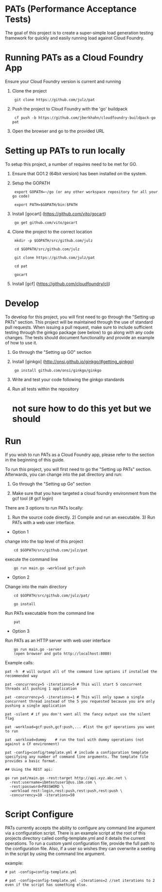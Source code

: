 PATs (Performance Acceptance Tests)
==================================
The goal of this project is to create a super-simple load generation testing framework for quickly and easily running load against Cloud Foundry.


Running PATs as a Cloud Foundry App
==================================
Ensure your Cloud Foundry version is current and running

1) Clone the project

        git clone https://github.com/julz/pat

2) Push the project to Cloud Foundry with the 'go' buildpack

        cf push -b https://github.com/jberkhahn/cloudfoundry-buildpack-go pat

3) Open the browser and go to the provided URL



Setting up PATs to run locally
==================================
To setup this project, a number of requires need to be met for GO.

1) Ensure that GO1.2 (64bit version) has been installed on the system.

2) Setup the GOPATH

        export GOPATH=~/go (or any other workspace repository for all your go code)

        export PATH=$GOPATH/bin:$PATH

3) Install [gocart] (https://github.com/vito/gocart)

        go get github.com/vito/gocart

4) Clone the project to the correct location

        mkdir -p $GOPATH/src/github.com/julz

        cd $GOPATH/src/github.com/julz

        git clone https://github.com/julz/pat

        cd pat

        gocart

5) Install [gcf] (https://github.com/cloudfoundry/cli)

Develop
===================================
To develop for this project, you will first need to go through the "Setting up PATs" section. This project will
be maintained through the use of standard pull requests. When issuing a pull request, make sure to include sufficient
testing through the ginkgo package (see below) to go along with any code changes. The tests should document 
functionality and provide an example of how to use it.  

1) Go through the "Setting up GO" section

2) Install [ginkgo] (http://onsi.github.io/ginkgo/#getting_ginkgo)

        go install github.com/onsi/ginkgo/ginkgo

3) Write and test your code following the ginkgo standards

4) Run all tests within the repository

	# not sure how to do this yet but we should

Run
==================================
If you wish to run PATs as a Cloud Foundry app, please refer to the section in the beginning of this guide.

To run this project, you will first need to go the "Setting up PATs" section. Afterwards, you can
change into the pat directory and run:

1) Go through the "Setting up Go" section

2) Make sure that you have targeted a cloud foundry environment from the gcf tool (# gcf login)

There are 3 options to run PATs locally:
1) Run the source code directly. 2) Compile and run an executable. 3) Run PATs with a web user interface.

- Option 1

change into the top level of this project

        cd $GOPATH/src/github.com/julz/pat

execute the command line

        go run main.go -workload gcf:push

- Option 2

Change into the main directory

        cd $GOPATH/src/github.com/julz/pat/

        go install

Run PATs executable from the command line

        pat

- Option 3

Run PATs as an HTTP server with web user interface

        go run main.go -server
        (open browser and goto http://localhost:8080)

Example calls:

	pat -h  # will output all of the command line options if installed the recommended way

	pat -concurrency=5 -iterations=5 # This will start 5 concurrent threads all pushing 1 application

	pat -concurrency=5 -iterations=1 # This will only spawn a single concurrent thread instead of the 5 you requested because you are only pushing a single application

	pat -silent # if you don't want all the fancy output use the silent flag
 
	pat -workload=gcf:push,gcf:push,... #list the gcf operations you want to run

	pat -workload=dummy    # run the tool with dummy operations (not against a CF environment)

	pat -config=config/template.yml # include a configuration template specifying any number of command line arguments. The template file provides a basic format.

	## Using the REST api:

	go run pat/main.go -rest:target http://api.xyz.abc.net \
	  -rest:username=ibmtestuser1@us.ibm.com \
	  -rest:password=PASSWORD \
	  -workload rest:login,rest:push,rest:push,rest:push \
	  -concurrency=10 -iterations=50


Script Configure
=====================================
PATs currently accepts the ability to configure any command line argument via a configuration script. There is an example script at the root of this projects
directory called config-template.yml and it details the current operations. To run a custom yaml configuration file, provide the full path to the 
configuration file. Also, if a user so wishes they can overwrite a seeting in the script by using the command line argument.

example:
	
	# pat -config=config-template.yml
	
	# pat -config=config-template.yml -iterations=2 //set iterations to 2 even if the script has something else.
